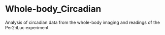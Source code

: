 # Whole-body_Circadian
Analysis of circadian data from the whole-body imaging and readings of the Per2:iLuc experiment
